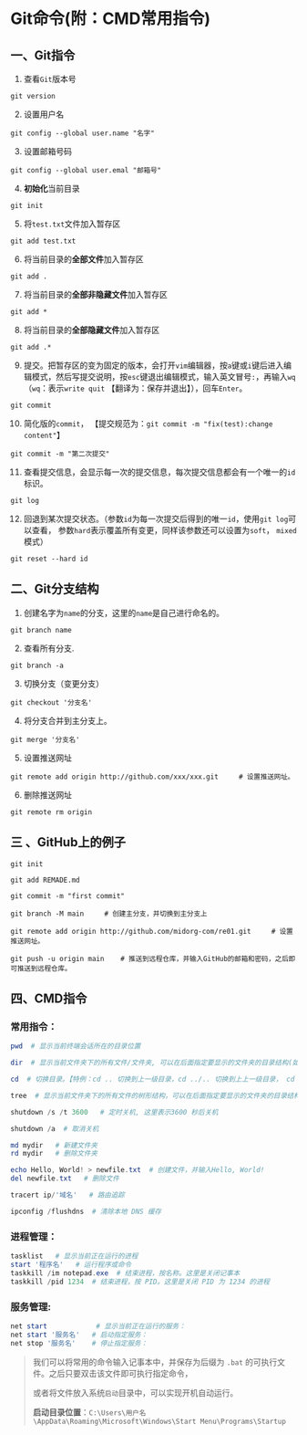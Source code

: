 #  **Git命令(附：CMD常用指令)**

## 一、Git指令

 1. 查看`Git`版本号

 ```git
 git version
 ```

 2. 设置用户名

 ```git
 git config --global user.name "名字" 
 ```

 3. 设置邮箱号码

 ```git
 git config --global user.emal "邮箱号"
 ```

 4. **初始化**当前目录

 ```git
 git init
 ```

5.  将`test.txt`文件加入暂存区

```git
git add test.txt
```

6. 将当前目录的**全部文件**加入暂存区

```git
git add .
```

7. 将当前目录的**全部非隐藏文件**加入暂存区

```git
git add *
```

8. 将当前目录的**全部隐藏文件**加入暂存区

```git
git add .*
```

9. 提交。把暂存区的变为固定的版本，会打开`vim`编辑器，按`a`键或`i`键后进入编辑模式，然后写提交说明，按`esc`键退出编辑模式，输入英文冒号`:`，再输入`wq` （`wq`：表示`write quit`  【翻译为：保存并退出】），回车`Enter`。

```git
git commit
```

10. 简化版的`commit`， 【提交规范为：`git commit -m "fix(test):change content"`】

```git
git commit -m "第二次提交"
```

11. 查看提交信息，会显示每一次的提交信息，每次提交信息都会有一个唯一的`id`标识。

```git
git log 
```

12. 回退到某次提交状态。（参数`id`为每一次提交后得到的唯一`id`，使用`git log`可以查看， 参数`hard`表示覆盖所有变更，同样该参数还可以设置为`soft`， `mixed`模式）

```git
git reset --hard id 
```

## 二、Git分支结构

1. 创建名字为`name`的分支，这里的`name`是自己进行命名的。

```git
git branch name
```

2. 查看所有分支.

```git
git branch -a 
```

3. 切换分支（变更分支）

```git
git checkout '分支名'
```

4. 将分支合并到主分支上。

```git
git merge '分支名'
```

5. 设置推送网址

```git
git remote add origin http://github.com/xxx/xxx.git     # 设置推送网址。
```

6. 删除推送网址

```git
git remote rm origin
```

## 三 、GitHub上的例子

```git
git init

git add REMADE.md

git commit -m "first commit"

git branch -M main     # 创建主分支，并切换到主分支上

git remote add origin http://github.com/midorg-com/re01.git     # 设置推送网址。

git push -u origin main    # 推送到远程仓库，并输入GitHub的邮箱和密码，之后即可推送到远程仓库。
```

## 四、CMD指令

### 常用指令：

 ```powershell
pwd  # 显示当前终端会话所在的目录位置
 ```

 ```powershell
dir  # 显示当前文件夹下的所有文件/文件夹, 可以在后面指定要显示的文件夹的目录结构(如：dir mydir)
 ```

 ```powershell
cd  # 切换目录。【特例：cd .. 切换到上一级目录，cd ../.. 切换到上上一级目录， cd D:  切换到D盘根目录】
 ```

 ```powershell
tree  # 显示当前文件夹下的所有文件的树形结构，可以在后面指定要显示的文件夹的目录结构(如：tree mydir)
 ```

```powershell
shutdown /s /t 3600   # 定时关机, 这里表示3600 秒后关机
```

```powershell
shutdown /a  # 取消关机
```

```powershell
md mydir   # 新建文件夹
rd mydir   # 删除文件夹

echo Hello, World! > newfile.txt  # 创建文件，并输入Hello, World!
del newfile.txt   # 删除文件
```

```powershell
tracert ip/'域名'   # 路由追踪
```

```powershell
ipconfig /flushdns  # 清除本地 DNS 缓存
```

### 进程管理：

```powershell
tasklist   # 显示当前正在运行的进程
start '程序名'   # 运行程序或命令
taskkill /im notepad.exe  # 结束进程，按名称。这里是关闭记事本
taskkill /pid 1234  # 结束进程，按 PID。这里是关闭 PID 为 1234 的进程
```

### 服务管理:

```powershell
net start   		 # 显示当前正在运行的服务：
net start '服务名'   # 启动指定服务：
net stop '服务名'    # 停止指定服务：
```

> 我们可以将常用的命令输入记事本中，并保存为后缀为 `.bat` 的可执行文件。之后只要双击该文件即可执行指定命令，
>
> 或者将文件放入系统`启动`目录中，可以实现开机自动运行。
>
> **启动目录位置**：`C:\Users\用户名\AppData\Roaming\Microsoft\Windows\Start Menu\Programs\Startup`